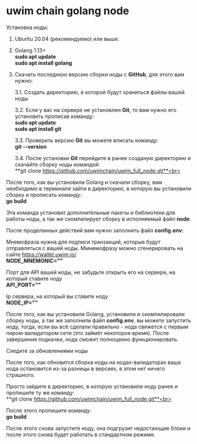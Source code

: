 # uwim chain golang node


Установка ноды:<br> 
1. Ubuntu 20.04 (рекомендуемо) или выше.
2. Golang 1.13+<br>
    **sudo apt update**<br>
    **sudo apt install golang**<br>

3. Скачать последнюю версию сборки ноды с **GitHub**, для этого вам нужно:

    3.1. Создать директорию, в которой будут храниться файлы вашей ноды
    
    3.2. Если у вас на сервере не установлен **Git**, то вам нужно его установить прописав команду:<br>
    	**sudo apt update**<br>
    	**sudo apt install git**<br>
    
    3.3. Проверить версию **Git** вы можете вписать команду:<br>
    	**git --version**<br>
    
    3.4. После установки **Git** перейдите в ранее созданую директорию и скачайте сборку ноды командой:<br>
    	**git clone https://github.com/uwimchain/uwim_full_node.git**<br>
    
После того, как вы установили Golang и скачали сборку, вам необходимо в терминале зайти в директорию, в которую вы установили сборку и прописать команду:<br> 
   **go build**

Эта команда установит дополнительные пакеты и библиотеки для работы ноды, а так же скомпилирует сборку в исполняемый файл **node**.

После проделанных действий вам нужно заполнить файл **config.env**:

Мнемофраза нужна для подписи транзакций, которые будут отправляться с вашей ноды. Ммнемофразу можно сгенерировать на сайте <https://wallet.uwim.io/><br>
**NODE_MNEMONIC=""**

Порт для API вашей ноды, не забудьте открыть его на сервере, на который ставите ноду<br>
**API_PORT=""**

Ip сервера, на который вы ставите ноду<br>
**NODE_IP=""**

После того, как вы установили Golang, установили и скомпилировали сборку ноды, а так же заполнили файл **config.env**, вы можете запустить ноду, тогда, если вы всё сделали правильно - нода свяжется с первым пиром-валидатором сети (это займёт некоторое время). После завершения подкачки, нода сможет полноценно функционировать.

Следите за обновлениями ноды

После того, как обновится сборка ноды на нодах-валидаторах ваша нода остановится из-за разницы в версиях, в этом нет ничего страшного.

Просто зайдите в директорию, в которую установили ноду ранее и пропишите ту же команду:<br>
**git clone https://github.com/uwimchain/uwim_full_node.git**<br>

После этого пропишите команду:<br>
**go build**<br>

После этого снова запустите ноду, она подгрузит недостающие блоки и после этого снова будет работать в стандартном режиме.

